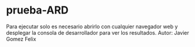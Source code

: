 # prueba-ARD
Para ejecutar solo es necesario abrirlo con cualquier navegador web y desplegar la consola de desarrollador para ver los resultados.
Autor: Javier Gomez Felix
